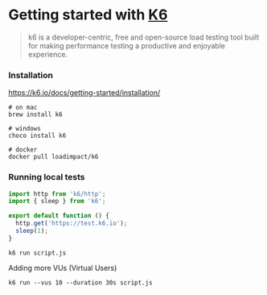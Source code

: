 # Getting started with [K6](https://k6.io/docs/)

> k6 is a developer-centric, free and open-source load testing tool built for making performance testing a productive and enjoyable experience.

### Installation

https://k6.io/docs/getting-started/installation/


    # on mac
    brew install k6

    # windows
    choco install k6
    
    # docker
    docker pull loadimpact/k6

### Running local tests

```javascript
import http from 'k6/http';
import { sleep } from 'k6';

export default function () {
  http.get('https://test.k6.io');
  sleep(1);
}
```

    k6 run script.js

Adding more VUs (Virtual Users)

    k6 run --vus 10 --duration 30s script.js


